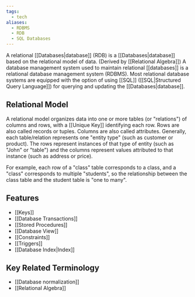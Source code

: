 ```yaml
---
tags:
  - tech
aliases:
  - RDBMS
  - RDB
  - SQL Databases
---
```

A relational [[Databases|database]] (RDB) is a [[Databases|database]] based on the relational model of data. 
(Derived by [[Relational Algebra]])
A database management system used to maintain relational [[databases]] is a relational database management system (RDBMS).
Most relational database systems are equipped with the option of using [[SQL]] ([[SQL|Structured Query Language]]) for querying and updating the [[Databases|database]].


## Relational Model

A relational model organizes data into one or more tables (or "relations") of columns and rows, with a [[Unique Key]] identifying each row.
Rows are also called records or tuples.
Columns are also called attributes.
Generally, each table/relation represents one "entity type" (such as customer or product).
The rows represent instances of that type of entity (such as "John" or "table") and the columns represent values attributed to that instance (such as address or price).

For example, each row of a "class" table corresponds to a class, and a "class" corresponds to multiple "students", so the relationship between the class table and the student table is "one to many".

## Features
- [[Keys]]
- [[Database Transactions]]
- [[Stored Procedures]]
- [[Database View]]
- [[Constraints]]
- [[Triggers]]
- [[Database Index|Index]]

## Key Related Terminology
- [[Database normalization]]
- [[Relational Algebra]]
